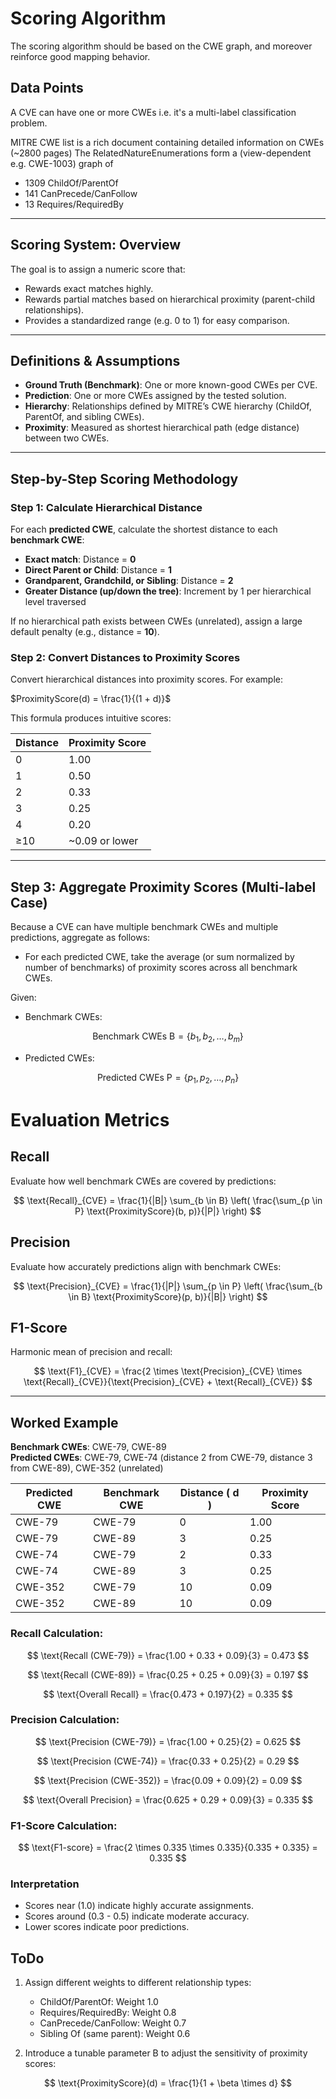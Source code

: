 # Scoring Algorithm

The scoring algorithm should be based on the CWE graph, and moreover reinforce good mapping behavior.



## Data Points
A CVE can have one or more CWEs i.e. it's a multi-label classification problem.

MITRE CWE list is a rich document containing detailed information on CWEs (~2800 pages)
The RelatedNatureEnumerations form a (view-dependent e.g. CWE-1003) graph of 
- 1309 ChildOf/ParentOf
- 141 CanPrecede/CanFollow
- 13 Requires/RequiredBy



---

## Scoring System: Overview

The goal is to assign a numeric score that:

- Rewards exact matches highly.
- Rewards partial matches based on hierarchical proximity (parent-child relationships).
- Provides a standardized range (e.g. 0 to 1) for easy comparison.

---

## Definitions & Assumptions

- **Ground Truth (Benchmark)**: One or more known-good CWEs per CVE.
- **Prediction**: One or more CWEs assigned by the tested solution.
- **Hierarchy**: Relationships defined by MITRE’s CWE hierarchy (ChildOf, ParentOf, and sibling CWEs).
- **Proximity**: Measured as shortest hierarchical path (edge distance) between two CWEs.

---

## Step-by-Step Scoring Methodology

### Step 1: Calculate Hierarchical Distance
For each **predicted CWE**, calculate the shortest distance to each **benchmark CWE**:

- **Exact match**: Distance = **0**
- **Direct Parent or Child**: Distance = **1**
- **Grandparent, Grandchild, or Sibling**: Distance = **2**
- **Greater Distance (up/down the tree)**: Increment by 1 per hierarchical level traversed

If no hierarchical path exists between CWEs (unrelated), assign a large default penalty (e.g., distance = **10**).

### Step 2: Convert Distances to Proximity Scores
Convert hierarchical distances into proximity scores. For example:

$ProximityScore(d) = \frac{1}{(1 + d)}$


This formula produces intuitive scores:

| Distance | Proximity Score |
|----------|-----------------|
| 0        | 1.00            |
| 1        | 0.50            |
| 2        | 0.33            |
| 3        | 0.25            |
| 4        | 0.20            |
| ≥10      | ~0.09 or lower  |

---

## Step 3: Aggregate Proximity Scores (Multi-label Case)

Because a CVE can have multiple benchmark CWEs and multiple predictions, aggregate as follows:
- For each predicted CWE, take the average (or sum normalized by number of benchmarks) of proximity scores across all benchmark CWEs.


Given:

- Benchmark CWEs: 
  
$$
    \text{Benchmark CWEs B}= \{b_1, b_2, \dots, b_m\}   
$$

- Predicted CWEs: 
  
$$
        \text{Predicted CWEs P}= \{p_1, p_2, \dots, p_n\}
$$


# Evaluation Metrics

## Recall

Evaluate how well benchmark CWEs are covered by predictions:

$$
\text{Recall}_{CVE} = \frac{1}{|B|} \sum_{b \in B} \left( \frac{\sum_{p \in P} \text{ProximityScore}(b, p)}{|P|} \right)
$$

## Precision

Evaluate how accurately predictions align with benchmark CWEs:

$$
\text{Precision}_{CVE} = \frac{1}{|P|} \sum_{p \in P} \left( \frac{\sum_{b \in B} \text{ProximityScore}(p, b)}{|B|} \right)
$$

## F1-Score

Harmonic mean of precision and recall:

$$
\text{F1}_{CVE} = \frac{2 \times \text{Precision}_{CVE} \times \text{Recall}_{CVE}}{\text{Precision}_{CVE} + \text{Recall}_{CVE}}
$$


---

## Worked Example

**Benchmark CWEs**: CWE-79, CWE-89  
**Predicted CWEs**: CWE-79, CWE-74 (distance 2 from CWE-79, distance 3 from CWE-89), CWE-352 (unrelated)

| Predicted CWE | Benchmark CWE | Distance \( d \) | Proximity Score |
|---------------|---------------|------------------|-----------------|
| CWE-79        | CWE-79        | 0                | 1.00            |
| CWE-79        | CWE-89        | 3                | 0.25            |
| CWE-74        | CWE-79        | 2                | 0.33            |
| CWE-74        | CWE-89        | 3                | 0.25            |
| CWE-352       | CWE-79        | 10               | 0.09            |
| CWE-352       | CWE-89        | 10               | 0.09            |




### Recall Calculation:


  $$
    \text{Recall (CWE-79)} = \frac{1.00 + 0.33 + 0.09}{3} = 0.473
  $$

  $$
    \text{Recall (CWE-89)} = \frac{0.25 + 0.25 + 0.09}{3} = 0.197
  $$

  $$
    \text{Overall Recall} = \frac{0.473 + 0.197}{2} = 0.335
  $$

### Precision Calculation:

  $$
    \text{Precision (CWE-79)} = \frac{1.00 + 0.25}{2} = 0.625
  $$

  $$
    \text{Precision (CWE-74)} = \frac{0.33 + 0.25}{2} = 0.29
  $$


  $$
    \text{Precision (CWE-352)} = \frac{0.09 + 0.09}{2} = 0.09
  $$

  $$
      \text{Overall Precision} = \frac{0.625 + 0.29 + 0.09}{3} = 0.335
  $$

### F1-Score Calculation:

$$
\text{F1-score} = \frac{2 \times 0.335 \times 0.335}{0.335 + 0.335} = 0.335
$$



### Interpretation

- Scores near \(1.0\) indicate highly accurate assignments.
- Scores around \(0.3 - 0.5\) indicate moderate accuracy.
- Lower scores indicate poor predictions.


## ToDo
1. Assign different weights to different relationship types:

    - ChildOf/ParentOf: Weight 1.0
    - Requires/RequiredBy: Weight 0.8
    - CanPrecede/CanFollow: Weight 0.7
    - Sibling Of (same parent): Weight 0.6


2. Introduce a tunable parameter B to adjust the sensitivity of proximity scores:

$$
\text{ProximityScore}(d) = \frac{1}{1 + \beta \times d}
$$
